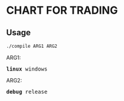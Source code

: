 # CHART FOR TRADING

## Usage
```bash
./compile ARG1 ARG2
```

ARG1:
<pre>
<b>linux</b> windows
</pre>

ARG2:
<pre>
<b>debug</b> release
</pre>
